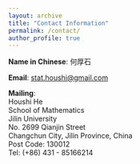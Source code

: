 ```yaml
---
layout: archive
title: "Contact Information"
permalink: /contact/
author_profile: true
---
```


**Name in Chinese**: 何厚石

**Email**: stat.houshi@gmail.com 

**Mailing**: \
Houshi He \
School of Mathematics\
Jilin University\
No. 2699 Qianjin Street \
Changchun City, Jilin Province, China\
Post Code: 130012\
Tel: (+86) 431 - 85166214